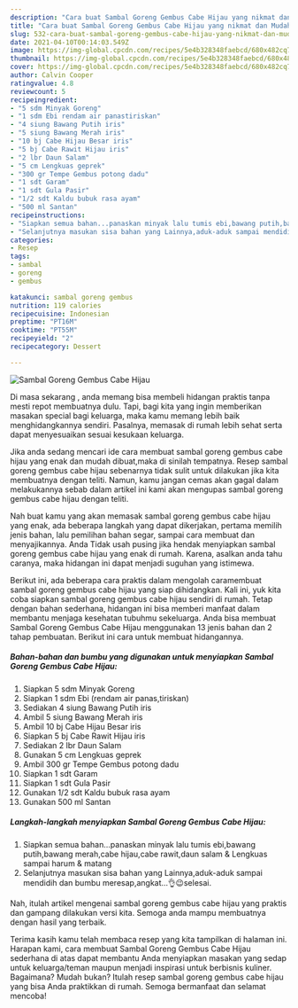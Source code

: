 ```yaml
---
description: "Cara buat Sambal Goreng Gembus Cabe Hijau yang nikmat dan Mudah Dibuat"
title: "Cara buat Sambal Goreng Gembus Cabe Hijau yang nikmat dan Mudah Dibuat"
slug: 532-cara-buat-sambal-goreng-gembus-cabe-hijau-yang-nikmat-dan-mudah-dibuat
date: 2021-04-10T00:14:03.549Z
image: https://img-global.cpcdn.com/recipes/5e4b328348faebcd/680x482cq70/sambal-goreng-gembus-cabe-hijau-foto-resep-utama.jpg
thumbnail: https://img-global.cpcdn.com/recipes/5e4b328348faebcd/680x482cq70/sambal-goreng-gembus-cabe-hijau-foto-resep-utama.jpg
cover: https://img-global.cpcdn.com/recipes/5e4b328348faebcd/680x482cq70/sambal-goreng-gembus-cabe-hijau-foto-resep-utama.jpg
author: Calvin Cooper
ratingvalue: 4.8
reviewcount: 5
recipeingredient:
- "5 sdm Minyak Goreng"
- "1 sdm Ebi rendam air panastiriskan"
- "4 siung Bawang Putih iris"
- "5 siung Bawang Merah iris"
- "10 bj Cabe Hijau Besar iris"
- "5 bj Cabe Rawit Hijau iris"
- "2 lbr Daun Salam"
- "5 cm Lengkuas geprek"
- "300 gr Tempe Gembus potong dadu"
- "1 sdt Garam"
- "1 sdt Gula Pasir"
- "1/2 sdt Kaldu bubuk rasa ayam"
- "500 ml Santan"
recipeinstructions:
- "Siapkan semua bahan...panaskan minyak lalu tumis ebi,bawang putih,bawang merah,cabe hijau,cabe rawit,daun salam &amp; Lengkuas sampai harum &amp; matang"
- "Selanjutnya masukan sisa bahan yang Lainnya,aduk-aduk sampai mendidih dan bumbu meresap,angkat...👌😉selesai."
categories:
- Resep
tags:
- sambal
- goreng
- gembus

katakunci: sambal goreng gembus 
nutrition: 119 calories
recipecuisine: Indonesian
preptime: "PT16M"
cooktime: "PT55M"
recipeyield: "2"
recipecategory: Dessert

---
```



![Sambal Goreng Gembus Cabe Hijau](https://img-global.cpcdn.com/recipes/5e4b328348faebcd/680x482cq70/sambal-goreng-gembus-cabe-hijau-foto-resep-utama.jpg)

Di masa  sekarang , anda memang bisa membeli hidangan praktis tanpa mesti repot membuatnya dulu. Tapi, bagi kita yang ingin memberikan masakan special bagi keluarga, maka kamu memang lebih baik menghidangkannya sendiri. Pasalnya, memasak di rumah lebih sehat serta dapat menyesuaikan sesuai kesukaan keluarga.

Jika anda sedang mencari ide cara membuat sambal goreng gembus cabe hijau yang enak dan mudah dibuat,maka di sinilah tempatnya. Resep sambal goreng gembus cabe hijau  sebenarnya tidak sulit untuk dilakukan jika kita membuatnya dengan teliti. Namun, kamu jangan cemas akan gagal dalam melakukannya 
sebab dalam artikel ini kami akan mengupas sambal goreng gembus cabe hijau dengan teliti.  



Nah buat kamu yang akan memasak sambal goreng gembus cabe hijau yang enak, ada beberapa langkah yang dapat dikerjakan, pertama memilih jenis bahan, lalu pemilihan bahan segar, sampai cara membuat dan menyajikannya. Anda Tidak usah pusing jika hendak menyiapkan sambal goreng gembus cabe hijau yang enak di rumah. Karena, asalkan anda  tahu caranya, maka hidangan ini dapat menjadi suguhan yang istimewa.

Berikut ini, ada beberapa cara praktis  dalam mengolah caramembuat sambal goreng gembus cabe hijau yang siap dihidangkan. Kali ini, yuk kita coba siapkan sambal goreng gembus cabe hijau sendiri di rumah. Tetap dengan bahan sederhana, hidangan ini bisa memberi manfaat dalam membantu menjaga kesehatan tubuhmu sekeluarga. Anda bisa membuat Sambal Goreng Gembus Cabe Hijau menggunakan 13 jenis bahan dan 2 tahap pembuatan. Berikut ini cara untuk membuat hidangannya.

<!--inarticleads1-->

##### Bahan-bahan dan bumbu yang digunakan untuk menyiapkan Sambal Goreng Gembus Cabe Hijau:

1. Siapkan 5 sdm Minyak Goreng
1. Siapkan 1 sdm Ebi (rendam air panas,tiriskan)
1. Sediakan 4 siung Bawang Putih iris
1. Ambil 5 siung Bawang Merah iris
1. Ambil 10 bj Cabe Hijau Besar iris
1. Siapkan 5 bj Cabe Rawit Hijau iris
1. Sediakan 2 lbr Daun Salam
1. Gunakan 5 cm Lengkuas geprek
1. Ambil 300 gr Tempe Gembus potong dadu
1. Siapkan 1 sdt Garam
1. Siapkan 1 sdt Gula Pasir
1. Gunakan 1/2 sdt Kaldu bubuk rasa ayam
1. Gunakan 500 ml Santan




<!--inarticleads2-->

##### Langkah-langkah menyiapkan Sambal Goreng Gembus Cabe Hijau:

1. Siapkan semua bahan...panaskan minyak lalu tumis ebi,bawang putih,bawang merah,cabe hijau,cabe rawit,daun salam &amp; Lengkuas sampai harum &amp; matang
1. Selanjutnya masukan sisa bahan yang Lainnya,aduk-aduk sampai mendidih dan bumbu meresap,angkat...👌😉selesai.




Nah, itulah artikel mengenai  sambal goreng gembus cabe hijau  yang praktis dan gampang dilakukan versi kita. Semoga anda mampu membuatnya dengan hasil yang terbaik. 

Terima kasih kamu telah membaca resep yang kita tampilkan di halaman ini. Harapan kami, cara membuat  Sambal Goreng Gembus Cabe Hijau sederhana di atas dapat membantu Anda menyiapkan masakan yang sedap untuk keluarga/teman maupun menjadi inspirasi untuk berbisnis kuliner. Bagaimana? Mudah bukan? Itulah resep sambal goreng gembus cabe hijau yang bisa Anda praktikkan di rumah. Semoga bermanfaat dan selamat mencoba!

